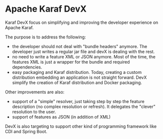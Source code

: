 <!--
    Licensed to the Apache Software Foundation (ASF) under one
    or more contributor license agreements.  See the NOTICE file
    distributed with this work for additional information
    regarding copyright ownership.  The ASF licenses this file
    to you under the Apache License, Version 2.0 (the
    "License"); you may not use this file except in compliance
    with the License.  You may obtain a copy of the License at

      http://www.apache.org/licenses/LICENSE-2.0

    Unless required by applicable law or agreed to in writing,
    software distributed under the License is distributed on an
    "AS IS" BASIS, WITHOUT WARRANTIES OR CONDITIONS OF ANY
    KIND, either express or implied.  See the License for the
    specific language governing permissions and limitations
    under the License.
-->

# Apache Karaf DevX

Karaf DevX focus on simplifying and improving the developer experience on Apache Karaf.

The purpose is to address the following:

* the developer should not deal with "bundle headers" anymore. The developer just writes a regular jar file and devX is dealing with the rest.
* no need to write a feature XML or JSON anymore. Most of the time, the features XML is just a wrapper for the bundle and required dependencies.
* easy packaging and Karaf distribution. Today, creating a custom distribution embedding an application is not straight forward. DevX simplify the creation of Karaf distribution and Docker packaging.

Other improvements are also:

* support of a "simple" resolver, just taking step by step the feature description (no complex resolution or refresh). It delegates the "clever" resolution to the user.
* support of features as JSON (in addition of XML)

DevX is also targeting to support other kind of programming framework like CDI and Spring Boot.